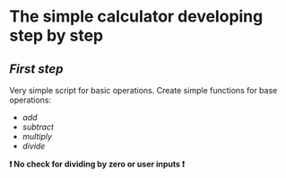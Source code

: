 # The simple calculator developing step by step

## _First step_
Very simple script for basic operations. Create simple functions for base operations:
- _add_
- _subtract_
- _multiply_
- _divide_

**❗ No check for dividing by zero or user inputs ❗**
